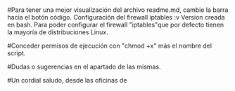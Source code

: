 # </SecuritySpider>

#Para tener una mejor visualización del archivo readme.md, cambie la barra hacia el botón código.
Configuración del firewall iptables :v
Version creada en bash.
Para poder configurar el firewall "iptables"que por defecto tienen la mayoría de distribuciones Linux.

#Conceder permisos de ejecución con "chmod +x" más el nombre del script.

#Dudas o sugerencias en el apartado de las mismas.

#Un cordial saludo, desde las oficinas de </SecuritySpider>


